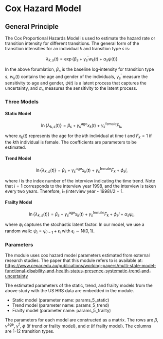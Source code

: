 # Cox Hazard Model 

## General Principle

The Cox Proportional Hazards Model is used to estimate the hazard rate or transition
intensity for different transitions. The general form of the transition intensities for 
an individual $k$ and transition type $s$ is: 

$$\lambda_{k, s}(t)=\exp \left\{\beta_{s}+\gamma_{s}^{\prime} w_{k}(t)+\alpha_{s} \psi(t)\right\}$$

In the above forumlation, $\beta_{s}$ is the baseline log-intensity for transition type $s$, $w_{k}(t)$ contains the age and gender of the individuals, $\gamma_{s}^{\prime}$ measure the sensitivity to age and gender, $\psi(t)$ is a latent process that captures the uncertainty, and $\alpha_{s}$ measures the sensitivity to the latent process.
### Three Models

#### Static Model 

$$\ln \left\{\lambda_{k, s}(t)\right\}=\beta_{s}+\gamma_{s}^{\text{age}} x_{k}(t)+\gamma_{s}^{\text {female}} F_{k},$$

where $x_k(t)$ represents the age for the $k$th individual at time t and $F_k = 1$ if the $k$th
individual is female. The coefficients are parameters to be estimated.

#### Trend Model 

$$\ln \left\{\lambda_{k, s}(t)\right\}=\beta_{s}+\gamma_{s}^{\text{age}} x_{k}(t)+\gamma_{s}^{\text {female}} F_{k}+\phi_{s} i,$$

where $i$ is the index number of the interview indicating the time trend. Note that $i=1$ corresponds to the interview year 1998, and the interview is taken every two years. Therefore, i=(interview year - 1998)/2 + 1.

#### Frailty Model

$$\ln \left\{\lambda_{k, s}(t)\right\}=\beta_{s}+\gamma_{s}^{\text{age}} x_{k}(t)+\gamma_{s}^{\text {female}} F_{k}+\phi_{s} i+\alpha_{s} \psi_{i},$$

where $\psi_{i}$ captures the stochastic latent factor. In our model, we use a random walk:
$\psi_{i} = \psi_{i-1} + \epsilon_{i}$ with $\epsilon_{i} \sim \text{N}(0, 1)$.

### Parameters

The module uses cox hazard model parameters estimated from external research studies. The paper that this module refers to is available at: https://www.cepar.edu.au/publications/working-papers/multi-state-model-functional-disability-and-health-status-presence-systematic-trend-and-uncertainty

The estimated parameters of the static, trend, and frailty models from the above study with the US HRS data are embedded in the module.

* Static model (parameter name: params_5_static)
* Trend model (parameter name: params_5_trend)
* Frailty model (parameter name: params_5_frailty)

The parameters for each model are constructed as a matrix. The rows are $\beta$, $\gamma^{\text{age}}$, $\gamma^{\text{f}}$, $\phi$ (if trend or frailty model), and $\alpha$ (if frailty model). The columns are 1-12 transition types.